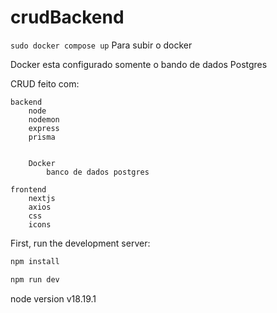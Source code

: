 # crudBackend

`sudo docker compose up` Para subir o docker

Docker esta configurado somente o bando de dados Postgres

CRUD feito com:

    backend
        node
        nodemon
        express
        prisma


        Docker
            banco de dados postgres

    frontend
        nextjs
        axios
        css
        icons

First, run the development server:

```bash
npm install

npm run dev
```
node version v18.19.1
